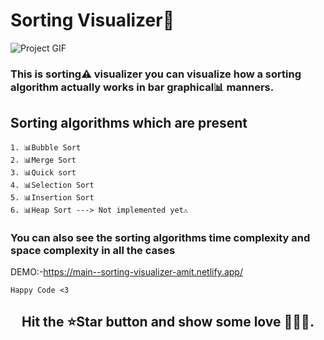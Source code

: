 # Sorting Visualizer🌱

![Project GIF](public/20220720_135856.gif)

### This is sorting⚠️ visualizer you can visualize how a sorting algorithm actually works in bar graphical📊 manners. 

## Sorting algorithms which are present
    1. 📊Bubble Sort
    2. 📊Merge Sort
    3. 📊Quick sort
    4. 📊Selection Sort
    5. 📊Insertion Sort 
    6. 📊Heap Sort ---> Not implemented yet⚠️


### You can also see the sorting algorithms time complexity and space complexity in all the cases  

DEMO:-https://main--sorting-visualizer-amit.netlify.app/



```
Happy Code <3 
```
<h2 align="center"> Hit the ⭐Star button and show some love 🫶🏻🌹. </h2>
